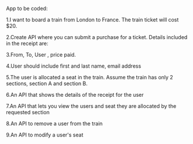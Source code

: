 App to be coded:

1.I want to board a train from London to France. The train ticket will cost $20.

2.Create API where you can submit a purchase for a ticket. Details included in the receipt are:

3.From, To, User , price paid.

4.User should include first and last name, email address

5.The user is allocated a seat in the train. Assume the train has only 2 sections, section A and section B.

6.An API that shows the details of the receipt for the user

7.An API that lets you view the users and seat they are allocated by the requested section

8.An API to remove a user from the train

9.An API to modify a user's seat
